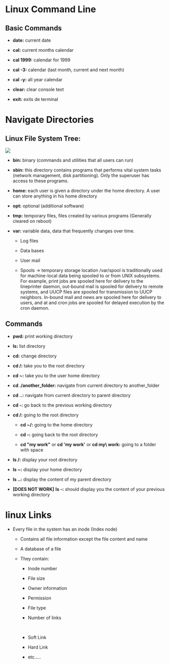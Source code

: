 # Linux Command Line

## Basic Commands

* **date:** current date

* **cal:** current months calendar

* **cal 1999:** calendar for 1999

* **cal -3:** calendar (last month, current and next month)

* **cal -y:** all year calendar

* **clear:** clear console text

* **exit:** exits de terminal

# Navigate Directories

## Linux File System Tree:

<img src="file.png">


* **bin:** binary (commands and utilities that all users can run)

* **sbin:** this directory contains programs that performs vital system tasks (network management, disk partitioning). Only the superuser has access to these programs.

* **home:** each user is given a directory under the home directory. A user can store anything in his home directory

* **opt:** optional (additional software)

* **tmp:** temporary files, files created by various programs (Generally cleared on reboot)

* **var:** variable data, data that frequently changes over time.

   * Log files

   * Data bases

   * User mail

   * Spools -> temporary storage location
/var/spool is traditionally used for machine-local data being spooled to or from UNIX subsystems. For example, print jobs are spooled here for delivery to the lineprinter daemon, out-bound mail is spooled for delivery to remote systems, and UUCP files are spooled for transmission to UUCP neighbors. In-bound mail and news are spooled here for delivery to users, and at and cron jobs are spooled for delayed execution by the cron daemon.




## Commands

* **pwd:** print working directory

* **ls:** list directory

* **cd:** change directory

* **cd /:** take you to the root directory

* **cd ~:** take you to the user home directory

* **cd ./another_folder:** navigate from current directory to another_folder

* **cd ..:** navigate from current directory to parent directory

* **cd -:** go back to the previous working directory

* **cd /:** going to the root directory

  * **cd ~/:** going to the home directory

  * **cd -:** going back to the root directory

  * **cd "my work"** or **cd 'my work'** or **cd my\ work:** going to a folder with space

* **ls /:** display your root directory

* **ls ~:** display your home directory

* **ls ..:** display the content of my parent directory

* **[DOES NOT WORK]** **ls -:** should display you the content of your previous working directory


# linux Links

* Every file in the system has an inode (Index node)

  * Contains all file information except the file content and name
  * A database of a file
  * They contain:

    * Inode number

    * File size

    * Owner information

    * Permission

    * File type

    * Number of links
    <br>

     * Soft Link
     * Hard Link
     
      * etc.....
